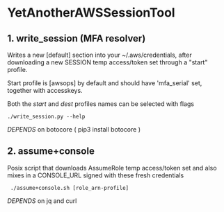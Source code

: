 YetAnotherAWSSessionTool
========================

## 1. write_session (MFA resolver)

Writes a new [default] section into your ~/.aws/credentials,
after downloading a new SESSION temp access/token set through a "start" profile.

Start profile is [awsops] by default and should have 'mfa_serial' set,
together with accesskeys.

Both the *start* and *dest* profiles names can be selected with flags

    ./write_session.py --help


*DEPENDS* on botocore ( pip3 install botocore )

## 2. assume+console

Posix script that downloads AssumeRole temp access/token set and 
also mixes in a CONSOLE_URL signed with these fresh credentials

     ./assume+console.sh [role_arn-profile]
     
*DEPENDS* on jq and curl
